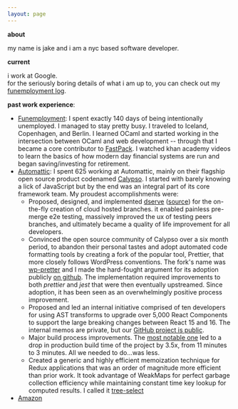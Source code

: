 ```yaml
---
layout: page
---
```


**about**

my name is jake and i am a nyc based software developer.

**current**

i work at Google.<br>
for the seriously boring details of what i am up to, you can check out my [funemployment log](/log). <br>

**past work experience**:

* [Funemployment](): I spent exactly 140 days of being intentionally unemployed. I managed to stay pretty busy. I traveled to Iceland, Copenhagen, and Berlin. I learned OCaml and started working in  the intersection between OCaml and web development -- through that I became a core contributor to [FastPack](https://github.com/fastpack/fastpack). I watched khan academy videos to learn the basics of how modern day financial systems are run and began saving/investing for retirement.
* [Automattic](https://automattic.com/): I spent 625 working at Automattic, mainly on their flagship open source product codenamed [Calypso](https://github.com/Automattic/wp-calypso). I started with barely knowing a lick of JavaScript but by the end was an integral part of its core framework team.  My proudest accomplishments were:
  * Proposed, designed, and implemented [dserve](https://wp.me/p2gHKz-oiS) ([source](https://github.com/Automattic/dserve)) for the on-the-fly creation of cloud hosted branches. it enabled painless pre-merge e2e testing, massively improved the ux of testing peers branches, and ultimately became a quality of life improvement for all developers.
  * Convinced the open source community of Calypso over a six month period, to abandon their personal tastes and adopt automated code formatting tools by creating a fork of the popular tool, Prettier, that more closely follows WordPress conventions. The fork's name was [wp-pretter](https://github.com/Automattic/wp-prettier) and I made the hard-fought argument for its adoption publicly [on github](https://github.com/Automattic/wp-calypso/issues/12260). The implementation required improvements to both *prettier* and *jest* that were then eventually upstreamed.  Since adoption, it has been seen as an overwhelmingly positive process improvement.
  * Proposed and led an internal initiative comprised of ten developers for using AST transforms to upgrade over 5,000 React Components to support the large breaking changes between React 15 and 16. The internal memos are private, but our [GitHub project is public](https://github.com/Automattic/wp-calypso/projects/49).
  * Major build process improvements.  The [most notable one](https://github.com/Automattic/wp-calypso/pull/11352) led to a drop in production build time of the project by 3.5x, from 11 minutes to 3 minutes. All we needed to do...was less.
  * Created a generic and highly efficient memoization technique for Redux applications that was an order of magnitude more efficient than prior work. It took advantage of WeakMaps for perfect garbage collection efficiency while maintaining constant time key lookup for computed results. I called it [tree-select](https://github.com/Automattic/wp-calypso/pull/20547) 
* [Amazon](http://amazon.com) <br>

